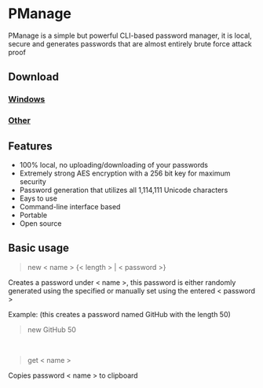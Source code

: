# PManage

PManage is a simple but powerful CLI-based password manager, it is local, secure and generates passwords that are almost entirely brute force attack proof


## Download

### [Windows](https://drive.google.com/uc?export=download&id=1Hi90noDOXSnW5wpiGBkQPP0LYBwLQxxv)
### [Other](https://drive.google.com/uc?export=download&id=13fYzmtHmRtsslhryCt-QlJOadAvnQNF-)


## Features

* 100% local, no uploading/downloading of your passwords
* Extremely strong AES encryption with a 256 bit key for maximum security
* Password generation that utilizes all 1,114,111 Unicode characters
* Eays to use
* Command-line interface based
* Portable
* Open source


## Basic usage

> new < name > {< length > | < password >}

Creates a password under < name >, this password is either randomly generated using the <length> specified or manually set using the entered < password >

Example: (this creates a password named GitHub with the length 50)
> new GitHub 50

<br>

> get < name >   

Copies password < name > to clipboard